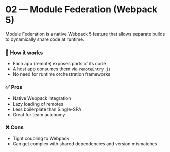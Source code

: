 # 02 — Module Federation (Webpack 5)

Module Federation is a native Webpack 5 feature that allows separate builds to dynamically share code at runtime.

### 🔧 How it works

- Each app (remote) exposes parts of its code
- A host app consumes them via `remoteEntry.js`
- No need for runtime orchestration frameworks

### ✅ Pros

- Native Webpack integration
- Lazy loading of remotes
- Less boilerplate than Single-SPA
- Great for team autonomy

### ❌ Cons

- Tight coupling to Webpack
- Can get complex with shared dependencies and version mismatches

